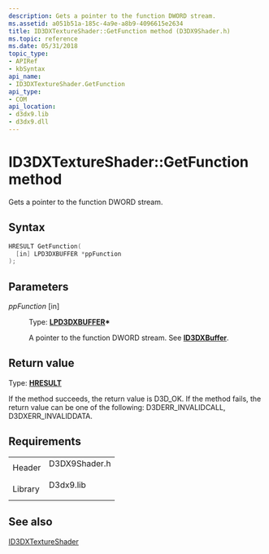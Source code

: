 ```yaml
---
description: Gets a pointer to the function DWORD stream.
ms.assetid: a051b51a-185c-4a9e-a8b9-4096615e2634
title: ID3DXTextureShader::GetFunction method (D3DX9Shader.h)
ms.topic: reference
ms.date: 05/31/2018
topic_type: 
- APIRef
- kbSyntax
api_name: 
- ID3DXTextureShader.GetFunction
api_type: 
- COM
api_location: 
- d3dx9.lib
- d3dx9.dll
---
```


# ID3DXTextureShader::GetFunction method

Gets a pointer to the function DWORD stream.

## Syntax


```C++
HRESULT GetFunction(
  [in] LPD3DXBUFFER *ppFunction
);
```



## Parameters

<dl> <dt>

*ppFunction* \[in\]
</dt> <dd>

Type: **[**LPD3DXBUFFER**](id3dxbuffer.md)\***

A pointer to the function DWORD stream. See [**ID3DXBuffer**](id3dxbuffer.md).

</dd> </dl>

## Return value

Type: **[**HRESULT**](https://msdn.microsoft.com/library/Bb401631(v=MSDN.10).aspx)**

If the method succeeds, the return value is D3D\_OK. If the method fails, the return value can be one of the following: D3DERR\_INVALIDCALL, D3DXERR\_INVALIDDATA.

## Requirements



|                    |                                                                                          |
|--------------------|------------------------------------------------------------------------------------------|
| Header<br/>  | <dl> <dt>D3DX9Shader.h</dt> </dl> |
| Library<br/> | <dl> <dt>D3dx9.lib</dt> </dl>     |



## See also

<dl> <dt>

[ID3DXTextureShader](id3dxtextureshader.md)
</dt> </dl>

 

 





